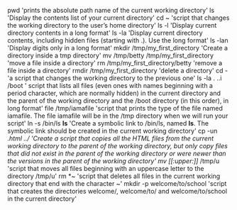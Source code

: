 pwd 'prints the absolute path name of the current working directory'
ls 'Display the contents list of your current directory'
cd ~ 'script that changes the working directory to the user’s home directory'
ls -l 'Display current directory contents in a long format'
ls -la 'Display current directory contents, including hidden files (starting with .). Use the long format'
ls -lan 'Display digits only in a long format'
mkdir /tmp/my_first_directory 'Create a directory inside a tmp directory'
mv /tmp/betty /tmp/my_first_directory 'move a file inside a directory'
rm /tmp/my_first_directory/betty 'remove a file inside a directory'
rmdir /tmp/my_first_directory 'delete a directory'
cd - 'a script that changes the working directory to the previous one'
ls -la . ..i /boot ' script that lists all files (even ones with names beginning with a period character, which are normally hidden) in the current directory and the parent of the working directory and the /boot directory (in this order), in long format'
file /tmp/iamafile 'script that prints the type of the file named iamafile. The file iamafile will be in the /tmp directory when we will run your script'
ln -s /bin/ls __ls__ 'Create a symbolic link to /bin/ls, named __ls__. The symbolic link should be created in the current working directory'
cp -un *.html ../ 'Create a script that copies all the HTML files from the current working directory to the parent of the working directory, but only copy files that did not exist in the parent of the working directory or were newer than the versions in the parent of the working directory'
mv [[:upper:]]* /tmp/u 'script that moves all files beginning with an uppercase letter to the directory /tmp/u'
rm *~ 'script that deletes all files in the current working directory that end with the character ~'
mkdir -p welcome/to/school 'script that creates the directories welcome/, welcome/to/ and welcome/to/school in the current directory'                                                                                                                               
